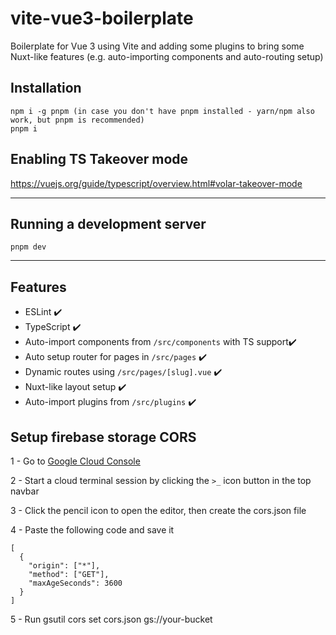 # vite-vue3-boilerplate

Boilerplate for Vue 3 using Vite and adding some plugins to bring some Nuxt-like features
(e.g. auto-importing components and auto-routing setup)

## Installation

```
npm i -g pnpm (in case you don't have pnpm installed - yarn/npm also work, but pnpm is recommended)
pnpm i
```

## Enabling TS Takeover mode

https://vuejs.org/guide/typescript/overview.html#volar-takeover-mode

---

## Running a development server

```
pnpm dev
```

---

## Features

- ESLint ✔️
- TypeScript ✔️
- Auto-import components from `/src/components` with TS support✔️
- Auto setup router for pages in `/src/pages` ✔️
- Dynamic routes using `/src/pages/[slug].vue` ✔️
- Nuxt-like layout setup ✔️
- Auto-import plugins from `/src/plugins` ✔️

## Setup firebase storage CORS

1 - Go to [Google Cloud Console](https://console.cloud.google.com/)

2 - Start a cloud terminal session by clicking the `>_` icon button in the top navbar

3 - Click the pencil icon to open the editor, then create the cors.json file

4 - Paste the following code and save it

```
[
  {
    "origin": ["*"],
    "method": ["GET"],
    "maxAgeSeconds": 3600
  }
]
```

5 - Run gsutil cors set cors.json gs://your-bucket
